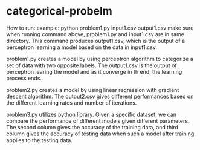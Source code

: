 # categorical-probelm

How to run:
example: python problem1.py input1.csv output1.csv
make sure when running command above, problem1.py and input1.csv are in same directory. This command produces output1.csv, which is the output of a perceptron learning a model based on the data in input1.csv.

problem1.py creates a model by using perceptron algorithm to categorize a set of data with two opposite labels. The output1.csv is the output of perceptron learing the model and as it converge in th end, the learning process ends.

problem2.py creates a model by using linear regression with gradient descent algorithm. The output2.csv gives different performances based on the different learning rates and number of iterations.

problem3.py utilizes python library. Given a specific dataset, we can compare the performance of different models given different parameters. The second column gives the accuracy of the training data, and third column gives the accuracy of testing data when such a model after training applies to the testing data.
